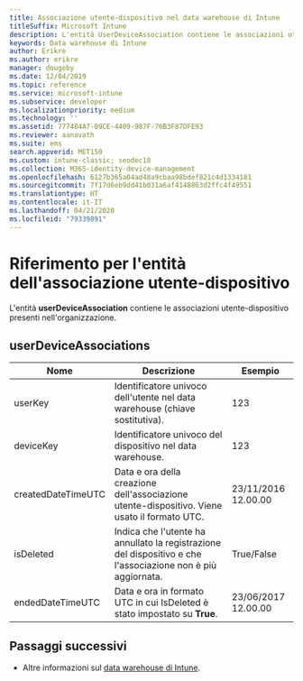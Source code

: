 ```yaml
---
title: Associazione utente-dispositivo nel data warehouse di Intune
titleSuffix: Microsoft Intune
description: L'entità UserDeviceAssociation contiene le associazioni utente-dispositivo presenti nell'organizzazione.
keywords: Data warehouse di Intune
author: Erikre
ms.author: erikre
manager: dougeby
ms.date: 12/04/2019
ms.topic: reference
ms.service: microsoft-intune
ms.subservice: developer
ms.localizationpriority: medium
ms.technology: ''
ms.assetid: 777484A7-09CE-4409-987F-76B3F87DFE93
ms.reviewer: aanavath
ms.suite: ems
search.appverid: MET150
ms.custom: intune-classic; seodec18
ms.collection: M365-identity-device-management
ms.openlocfilehash: 6127b365a04ad48a9cbaa98bdef821c4d1334181
ms.sourcegitcommit: 7f17d6eb9dd41b031a6af4148863d2ffc4f49551
ms.translationtype: HT
ms.contentlocale: it-IT
ms.lasthandoff: 04/21/2020
ms.locfileid: "79339891"
---
```

# <a name="reference-for-user-device-association-entity"></a>Riferimento per l'entità dell'associazione utente-dispositivo

L'entità **userDeviceAssociation** contiene le associazioni utente-dispositivo presenti nell'organizzazione.

## <a name="userdeviceassociations"></a>userDeviceAssociations


|        Nome        |                                           Descrizione                                            |        Esempio         |
|--------------------|--------------------------------------------------------------------------------------------------|------------------------|
|      userKey       |              Identificatore univoco dell'utente nel data warehouse (chiave sostitutiva).               |          123           |
|     deviceKey      |                      Identificatore univoco del dispositivo nel data warehouse.                      |          123           |
| createdDateTimeUTC |           Data e ora della creazione dell'associazione utente-dispositivo. Viene usato il formato UTC.           | 23/11/2016 12.00.00 |
|     isDeleted      | Indica che l'utente ha annullato la registrazione del dispositivo e che l'associazione non è più aggiornata. |       True/False       |
|  endedDateTimeUTC  |              Data e ora in formato UTC in cui IsDeleted è stato impostato su <strong>True</strong>.               | 23/06/2017 12.00.00 |

## <a name="next-steps"></a>Passaggi successivi

- Altre informazioni sul [data warehouse di Intune](reports-nav-create-intune-reports.md).
